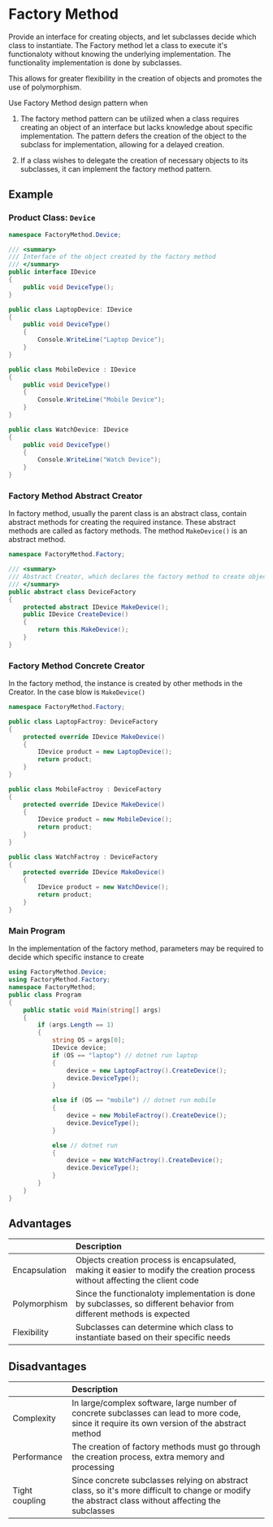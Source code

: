 # Factory Method

Provide an interface for creating objects, and let subclasses decide which class to instantiate. The Factory method let a class to execute it's functionaloty without knowing the underlying implementation. The functionality implementation is done by subclasses.

This allows for greater flexibility in the creation of objects and promotes the use of polymorphism.

Use Factory Method design pattern when
1. The factory method pattern can be utilized when a class requires creating an object of an interface but lacks knowledge about specific implementation. The pattern defers the creation of the object to the subclass for implementation, allowing for a delayed creation.

2. If a class wishes to delegate the creation of necessary objects to its subclasses, it can implement the factory method pattern.

## Example

### Product Class: `Device`
```c#
namespace FactoryMethod.Device;

/// <summary>
/// Interface of the object created by the factory method
/// </summary>
public interface IDevice
{
    public void DeviceType();
}

public class LaptopDevice: IDevice
{
    public void DeviceType()
    {
        Console.WriteLine("Laptop Device");
    }
}

public class MobileDevice : IDevice
{
    public void DeviceType()
    {
        Console.WriteLine("Mobile Device");
    }
}

public class WatchDevice: IDevice
{
    public void DeviceType()
    {
        Console.WriteLine("Watch Device");
    }
}
```

### Factory Method Abstract Creator
In factory method, usually the parent class is an abstract class, contain abstract methods for creating the required instance. These abstract methods are called as factory methods. The method `MakeDevice()` is an abstract method.

```c# 
namespace FactoryMethod.Factory;

/// <summary>
/// Abstract Creator, which declares the factory method to create object
/// </summary>
public abstract class DeviceFactory
{
    protected abstract IDevice MakeDevice();
    public IDevice CreateDevice()
    {
        return this.MakeDevice();
    }
}
```

### Factory Method Concrete Creator
In the factory method, the instance is created by other methods in the Creator. In the case blow is `MakeDevice()`
```c#
namespace FactoryMethod.Factory;

public class LaptopFactroy: DeviceFactory
{
    protected override IDevice MakeDevice()
    {
        IDevice product = new LaptopDevice();
        return product;
    }
}

public class MobileFactroy : DeviceFactory
{
    protected override IDevice MakeDevice()
    {
        IDevice product = new MobileDevice();
        return product;
    }
}

public class WatchFactroy : DeviceFactory
{
    protected override IDevice MakeDevice()
    {
        IDevice product = new WatchDevice();
        return product;
    }
}
```

### Main Program
In the implementation of the factory method, parameters may be required to decide which specific instance to create
```c#
using FactoryMethod.Device;
using FactoryMethod.Factory;
namespace FactoryMethod;
public class Program
{
    public static void Main(string[] args)
    {
        if (args.Length == 1)
        {
            string OS = args[0];
            IDevice device;
            if (OS == "laptop") // dotnet run laptop
            {
                device = new LaptopFactroy().CreateDevice();
                device.DeviceType();
            }

            else if (OS == "mobile") // dotnet run mobile
            {
                device = new MobileFactroy().CreateDevice();
                device.DeviceType();
            }

            else // dotnet run
            {
                device = new WatchFactroy().CreateDevice();
                device.DeviceType();
            }
        }
    }
}
```

## Advantages
|                     |      Description             |
|---------------------|:-----------------------------|
| Encapsulation       | Objects creation process is encapsulated, making it easier to modify the creation process without affecting the client code |
| Polymorphism        | Since the functionaloty implementation is done by subclasses, so different behavior from different methods is expected |
| Flexibility         | Subclasses can determine which class to instantiate based on their specific needs |

## Disadvantages
|                     |      Description             |
|---------------------|:-----------------------------|
| Complexity          | In large/complex software, large number of concrete subclasses can lead to more code, since it require its own version of the abstract method |
| Performance         | The creation of factory methods must go through the creation process, extra memory and processing |
| Tight coupling      | Since concrete subclasses relying on abstract class, so it's more difficult to change or modify the abstract class without affecting the subclasses |